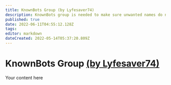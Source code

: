 ```yaml
---
title: KnownBots Group (by Lyfesaver74)
description: KnownBots group is needed to make sure unwanted names do not make it into Credits or %raiderNames% for raid alerts.
published: true
date: 2022-06-11T04:55:12.128Z
tags: 
editor: markdown
dateCreated: 2022-05-14T05:37:20.809Z
---
```


# KnownBots Group [(by Lyfesaver74)](https://www.twitch.tv/lyfesaver74)
Your content here